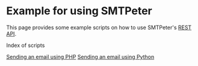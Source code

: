 # Example for using SMTPeter

This page provides some example scripts on how to use SMTPeter's
[REST API](copernica-docs:SMTPeter/rest-api "REST API").

Index of scripts

[Sending an email using PHP](copernica-docs:SMTPeter/php-example)
[Sending an email using Python](copernica-docs:SMTPeter/python-example)


